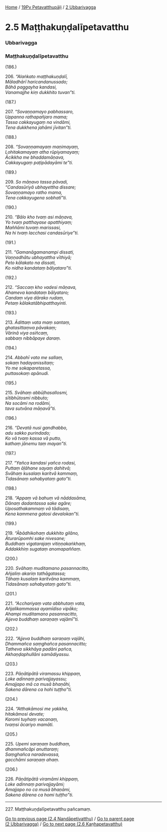 
[Home](/) / [19Pv Petavatthupāḷi](../../19Pv.md) / [2 Ubbarivagga](../2.md)

# 2.5 Maṭṭhakuṇḍalīpetavatthu

### Ubbarivagga

### Maṭṭhakuṇḍalīpetavatthu

(186.)

206\. _“Alaṅkato maṭṭhakuṇḍalī,_  
_Māladhārī haricandanussado;_  
_Bāhā paggayha kandasi,_  
_Vanamajjhe kiṃ dukkhito tuvan”ti._  


(187.)

207\. _“Sovaṇṇamayo pabhassaro,_  
_Uppanno rathapañjaro mama;_  
_Tassa cakkayugaṃ na vindāmi,_  
_Tena dukkhena jahāmi jīvitan”ti._  


(188.)

208\. _“Sovaṇṇamayaṃ maṇimayaṃ,_  
_Lohitakamayaṃ atha rūpiyamayaṃ;_  
_Ācikkha me bhaddamāṇava,_  
_Cakkayugaṃ paṭipādayāmi te”ti._  


(189.)

209\. _So māṇavo tassa pāvadi,_  
_“Candasūriyā ubhayettha dissare;_  
_Sovaṇṇamayo ratho mama,_  
_Tena cakkayugena sobhatī”ti._  


(190.)

210\. _“Bālo kho tvaṃ asi māṇava,_  
_Yo tvaṃ patthayase apatthiyaṃ;_  
_Maññāmi tuvaṃ marissasi,_  
_Na hi tvaṃ lacchasi candasūriye”ti._  


(191.)

211\. _“Gamanāgamanampi dissati,_  
_Vaṇṇadhātu ubhayattha vīthiyā;_  
_Peto kālakato na dissati,_  
_Ko nidha kandataṃ bālyataro”ti._  


(192.)

212\. _“Saccaṃ kho vadesi māṇava,_  
_Ahameva kandataṃ bālyataro;_  
_Candaṃ viya dārako rudaṃ,_  
_Petaṃ kālakatābhipatthayinti._  


(193.)

213\. _Ādittaṃ vata maṃ santaṃ,_  
_ghatasittaṃva pāvakaṃ;_  
_Vārinā viya osiñcaṃ,_  
_sabbaṃ nibbāpaye daraṃ._  


(194.)

214\. _Abbahī vata me sallaṃ,_  
_sokaṃ hadayanissitaṃ;_  
_Yo me sokaparetassa,_  
_puttasokaṃ apānudi._  


(195.)

215\. _Svāhaṃ abbūḷhasallosmi,_  
_sītibhūtosmi nibbuto;_  
_Na socāmi na rodāmi,_  
_tava sutvāna māṇavā”ti._  


(196.)

216\. _“Devatā nusi gandhabbo,_  
_adu sakko purindado;_  
_Ko vā tvaṃ kassa vā putto,_  
_kathaṃ jānemu taṃ mayan”ti._  


(197.)

217\. _“Yañca kandasi yañca rodasi,_  
_Puttaṃ āḷāhane sayaṃ dahitvā;_  
_Svāhaṃ kusalaṃ karitvā kammaṃ,_  
_Tidasānaṃ sahabyataṃ gato”ti._  


(198.)

218\. _“Appaṃ vā bahuṃ vā nāddasāma,_  
_Dānaṃ dadantassa sake agāre;_  
_Uposathakammaṃ vā tādisaṃ,_  
_Kena kammena gatosi devalokan”ti._  


(199.)

219\. _“Ābādhikohaṃ dukkhito gilāno,_  
_Āturarūpomhi sake nivesane;_  
_Buddhaṃ vigatarajaṃ vitiṇṇakaṅkhaṃ,_  
_Addakkhiṃ sugataṃ anomapaññaṃ._  


(200.)

220\. _Svāhaṃ muditamano pasannacitto,_  
_Añjaliṃ akariṃ tathāgatassa;_  
_Tāhaṃ kusalaṃ karitvāna kammaṃ,_  
_Tidasānaṃ sahabyataṃ gato”ti._  


(201.)

221\. _“Acchariyaṃ vata abbhutaṃ vata,_  
_Añjalikammassa ayamīdiso vipāko;_  
_Ahampi muditamano pasannacitto,_  
_Ajjeva buddhaṃ saraṇaṃ vajāmī”ti._  


(202.)

222\. _“Ajjeva buddhaṃ saraṇaṃ vajāhi,_  
_Dhammañca saṃghañca pasannacitto;_  
_Tatheva sikkhāya padāni pañca,_  
_Akhaṇḍaphullāni samādiyassu._  


(203.)

223\. _Pāṇātipātā viramassu khippaṃ,_  
_Loke adinnaṃ parivajjayassu;_  
_Amajjapo mā ca musā bhaṇāhi,_  
_Sakena dārena ca hohi tuṭṭho”ti._  


(204.)

224\. _“Atthakāmosi me yakkha,_  
_hitakāmosi devate;_  
_Karomi tuyhaṃ vacanaṃ,_  
_tvaṃsi ācariyo mamāti._  


(205.)

225\. _Upemi saraṇaṃ buddhaṃ,_  
_dhammañcāpi anuttaraṃ;_  
_Saṃghañca naradevassa,_  
_gacchāmi saraṇaṃ ahaṃ._  


(206.)

226\. _Pāṇātipātā viramāmi khippaṃ,_  
_Loke adinnaṃ parivajjayāmi;_  
_Amajjapo no ca musā bhaṇāmi,_  
_Sakena dārena ca homi tuṭṭho”ti._  


---

227\. Maṭṭhakuṇḍalīpetavatthu pañcamaṃ.



[Go to previous page (2.4 Nandāpetivatthu)](2.4.md) / [Go to parent page (2 Ubbarivagga)](../2.md) / [Go to next page (2.6 Kaṇhapetavatthu)](2.6.md)


